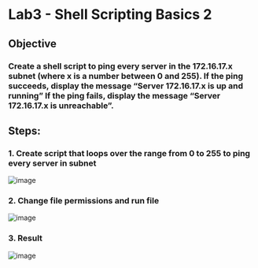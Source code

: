 # Lab3 - Shell Scripting Basics 2

## Objective

###  Create a shell script to ping every server in the 172.16.17.x subnet (where x is a number between 0 and 255). If the ping succeeds, display the message “Server 172.16.17.x is up and running” If the ping fails, display the message “Server 172.16.17.x is unreachable”. 

## Steps:

### 1. Create script that loops over the range from 0 to 255 to ping every server in subnet 
![image](https://github.com/user-attachments/assets/0dcc9e0c-c82d-44c9-a1c9-cc3ef820ae0a)
### 2. Change file permissions and run file
![image](https://github.com/user-attachments/assets/07eb31a9-6be5-4c83-80bc-70c9f083ab61)
### 3. Result
![image](https://github.com/user-attachments/assets/1cc10e17-65d5-4505-8e5d-96b00ecd408d)



